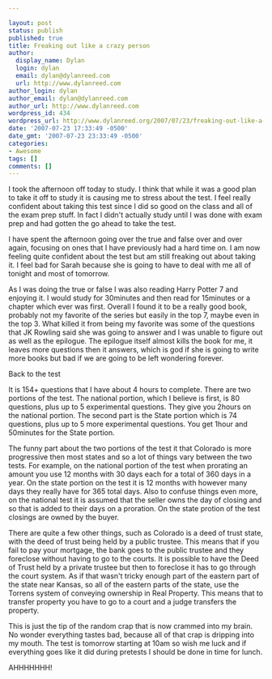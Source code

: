 ```yaml
---

layout: post
status: publish
published: true
title: Freaking out like a crazy person
author:
  display_name: Dylan
  login: dylan
  email: dylan@dylanreed.com
  url: http://www.dylanreed.com
author_login: dylan
author_email: dylan@dylanreed.com
author_url: http://www.dylanreed.com
wordpress_id: 434
wordpress_url: http://www.dylanreed.org/2007/07/23/freaking-out-like-a-crazy-person/
date: '2007-07-23 17:33:49 -0500'
date_gmt: '2007-07-23 23:33:49 -0500'
categories:
- Awesome
tags: []
comments: []
---
```


I took the afternoon off today to study. I think that while it was a good plan to take it off to study it is causing me to stress about the test. I feel really confident about taking this test since I did so good on the class and all of the exam prep stuff. In fact I didn't actually study until I was done with exam prep and had gotten the go ahead to take the test.

I have spent the afternoon going over the true and false over and over again, focusing on ones that I have previously had a hard time on. I am now feeling quite confident about the test but am still freaking out about taking it. I feel bad for Sarah because she is going to have to deal with me all of tonight and most of tomorrow.  
  
As I was doing the true or false I was also reading Harry Potter 7 and enjoying it. I would study for 30minutes and then read for 15minutes or a chapter which ever was first. Overall I found it to be a really good book, probably not my favorite of the series but easily in the top 7, maybe even in the top 3. What killed it from being my favorite was some of the questions that JK Rowling said she was going to answer and I was unable to figure out as well as the epilogue. The epilogue itself almost kills the book for me, it leaves more questions then it answers, which is god if she is going to write more books but bad if we are going to be left wondering forever.

Back to the test

It is 154+ questions that I have about 4 hours to complete. There are two portions of the test. The national portion, which I believe is first, is 80 questions, plus up to 5 experimental questions. They give you 2hours on the national portion. The second part is the State portion which is 74 questions, plus up to 5 more experimental questions. You get 1hour and 50minutes for the State portion.

The funny part about the two portions of the test it that Colorado is more progressive then most states and so a lot of things vary between the two tests. For example, on the national portion of the test when prorating an amount you use 12 months with 30 days each for a total of 360 days in a year. On the state portion on the test it is 12 months with however many days they really have for 365 total days. Also to confuse things even more, on the national test it is assumed that the seller owns the day of closing and so that is added to their days on a proration. On the state protion of the test closings are owned by the buyer.

There are quite a few other things, such as Colorado is a deed of trust state, with the deed of trust being held by a public trustee. This means that if you fail to pay your mortgage, the bank goes to the public trustee and they foreclose without having to go to the courts. It is possible to have the Deed of Trust held by a private trustee but then to foreclose it has to go through the court system. As if that wasn't tricky enough part of the eastern part of the state near Kansas, so all of the eastern parts of the state, use the Torrens system of conveying ownership in Real Property. This means that to transfer property you have to go to a court and a judge transfers the property.

This is just the tip of the random crap that is now crammed into my brain. No wonder everything tastes bad, because all of that crap is dripping into my mouth. The test is tomorrow starting at 10am so wish me luck and if everything goes like it did during pretests I should be done in time for lunch.

AHHHHHHH!

